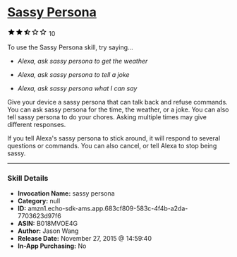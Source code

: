 # [Sassy Persona](http://alexa.amazon.com/#skills/amzn1.echo-sdk-ams.app.683cf809-583c-4f4b-a2da-7703623d97f6)
![2.6 stars](../../images/ic_star_black_18dp_1x.png)![2.6 stars](../../images/ic_star_black_18dp_1x.png)![2.6 stars](../../images/ic_star_half_black_18dp_1x.png)![2.6 stars](../../images/ic_star_border_black_18dp_1x.png)![2.6 stars](../../images/ic_star_border_black_18dp_1x.png) 10

To use the Sassy Persona skill, try saying...

* *Alexa, ask sassy persona to get the weather*

* *Alexa, ask sassy persona to tell a joke*

* *Alexa, ask sassy persona what I can say*

Give your device a sassy persona that can talk back and refuse commands.  You can ask sassy persona for the time, the weather, or a joke.  You can also tell sassy persona to do your chores.  Asking multiple times may give different responses.

If you tell Alexa's sassy persona to stick around, it will respond to several questions or commands.  You can also cancel, or tell Alexa to stop being sassy.

***

### Skill Details

* **Invocation Name:** sassy persona
* **Category:** null
* **ID:** amzn1.echo-sdk-ams.app.683cf809-583c-4f4b-a2da-7703623d97f6
* **ASIN:** B018MVOE4G
* **Author:** Jason Wang
* **Release Date:** November 27, 2015 @ 14:59:40
* **In-App Purchasing:** No
